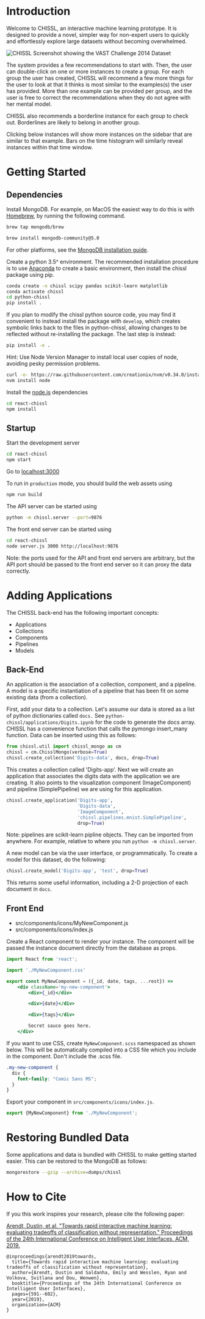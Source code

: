 # Introduction 

Welcome to CHISSL, an interactive machine learning prototype. It is designed to provide a novel, simpler way for non-expert users to quickly and effortlessly explore large datasets without becoming overwhelmed.

![CHISSL Screenshot showing the VAST Challenge 2014 Dataset](chissl-screenshot.png)

The system provides a few recommendations to start with. Then, the user can double-click on one or more instances to create a group. For each group the user has created, CHISSL will recommend a few more things for the user to look at that it thinks is most similar to the examples(s) the user has provided. More than one example can be provided per group, and the user is free to correct the recommendations when they do not agree with her mental model.

CHISSL also recommends a borderline instance for each group to check out. Borderlines are likely to belong in another group.

Clicking below instances will show more instances on the sidebar that are similar to that example. Bars on the time histogram will similarly reveal instances within that time window.


# Getting Started
## Dependencies
Install MongoDB. For example, on MacOS the easiest way to do this is with [Homebrew](https://brew.sh), by running the following command.

```bash
brew tap mongodb/brew

brew install mongodb-community@5.0
```

For other platforms, see the [MongoDB installation guide](https://docs.mongodb.com/manual/installation/).

Create a python 3.5^ environment. The recommended installation procedure is to use [Anaconda](https://www.anaconda.com/download/) to create a basic environment, then install the chissl package using pip.

```bash
conda create -n chissl scipy pandas scikit-learn matplotlib
conda activate chissl
cd python-chissl
pip install .
```

If you plan to modify the chissl python source code, you may find it convenient to instead install the package with `develop`, which creates symbolic links back to the files in python-chissl, allowing changes to be reflected without re-installing the package. The last step is instead:
```bash
pip install -e .
```

Hint: Use Node Version Manager to install local user copies of node, avoiding pesky permission problems.
```bash
curl -o- https://raw.githubusercontent.com/creationix/nvm/v0.34.0/install.sh | bash
nvm install node
```

Install the [node.js](https://nodejs.org/en/) dependencies
```bash
cd react-chissl
npm install
```

## Startup
Start the development server
```bash
cd react-chissl
npm start
```

Go to [localhost:3000](http://localhost:3000)

To run in `production` mode, you should build the web assets using
```bash
npm run build
```

The API server can be started using
```bash
python -m chissl.server --port=9876
```

The front end server can be started using
```bash
cd react-chissl
node server.js 3000 http://localhost:9876
```

Note: the ports used for the API and front end servers are arbitrary, but the API port should be passed to the front end server so it can proxy the data correctly.


# Adding Applications
The CHISSL back-end has the following important concepts:
* Applications
* Collections
* Components
* Pipelines
* Models

## Back-End
An application is the association of a collection, component, and a pipeline. A model is a specific instantiation of a pipeline that has been fit on some existing data (from a collection).

First, add your data to a collection. Let's assume our data is stored as a list of python dictionaries called `docs.` See `python-chissl/applications/Digits.ipynb` for the code to generate the docs array. CHISSL has a convenience function that calls the pymongo insert_many function. Data can be inserted using this as follows:

```python
from chissl.util import chissl_mongo as cm
chissl = cm.ChisslMongo(verbose=True)
chissl.create_collection('Digits-data', docs, drop=True)
```

This creates a collection called 'Digits-app'. Next we will create an application that associates the digits data with the application we are creating. It also points to the visualization component (ImageComponent) and pipeline (SimplePipeline) we are using for this application.

```python
chissl.create_application('Digits-app',
                          'Digits-data',
                          'ImageComponent',
                          'chissl.pipelines.mnist.SimplePipeline',
                          drop=True)
```

Note: pipelines are scikit-learn pipline objects. They can be imported from anywhere. For example, relative to where you run `python -m chissl.server`.

A new model can be via the user interface, or programmatically. To create a model for this dataset, do the following:
```python
chissl.create_model('Digits-app', 'test', drop=True)
```

This returns some useful information, including a 2-D projection of each document in `docs`.


## Front End
* src/components/icons/MyNewComponent.js
* src/components/icons/index.js

Create a React component to render your instance. The component will be passed the instance document directly from the database as props.

```jsx
import React from 'react';

import './MyNewComponent.css'

export const MyNewComponent = ({_id, date, tags, ...rest}) =>
    <div className='my-new-component'>
        <div>{_id}</div>

        <div>{date}</div>

        <div>{tags}</div>

        Secret sauce goes here.
    </div>
```

If you want to use CSS, create `MyNewComponent.scss` namespaced as shown below. This will be automatically compiled into a CSS file which you include in the component. Don't include the .scss file.

```scss
.my-new-component {
  div {
    font-family: "Comic Sans MS";
  }
}
```

Export your component in `src/components/icons/index.js`.

```js
export {MyNewComponent} from './MyNewComponent';
```

# Restoring Bundled Data
Some applications and data is bundled with CHISSL to make getting started easier. This can be restored to the MongoDB as follows:
```bash
mongorestore --gzip --archive=dumps/chissl
```

# How to Cite
If you this work inspires your research, please cite the following paper:

[Arendt, Dustin, et al. "Towards rapid interactive machine learning: evaluating tradeoffs of classification without representation." Proceedings of the 24th International Conference on Intelligent User Interfaces. ACM, 2019.](https://dl.acm.org/citation.cfm?id=3301275.3302280)
```
@inproceedings{arendt2019towards,
  title={Towards rapid interactive machine learning: evaluating tradeoffs of classification without representation},
  author={Arendt, Dustin and Saldanha, Emily and Wesslen, Ryan and Volkova, Svitlana and Dou, Wenwen},
  booktitle={Proceedings of the 24th International Conference on Intelligent User Interfaces},
  pages={591--602},
  year={2019},
  organization={ACM}
}
```

